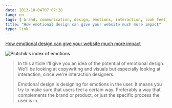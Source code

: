 ```yaml
---
date: 2013-10-04T07:07:28
lang: en
tags: [ brand, communication, design, emotions, interaction, look feel, marketing, ux ]
title: "How emotional design can give your website much more impact"
type: link
---
```


[How emotional design can give your website much more impact](http://thenextweb.com/dd/2013/08/23/more-impact-through-emotional-design/?utm_campaign=social%20media&utm_medium=Spreadus&utm_source=Twitter&awesm=tnw.to_h0hoJ)

![Plutchik's index of emotions](http://thenextweb.com/wp-content/blogs.dir/1/files/2013/08/plutchik-wheel-emotion.png)

> In this article I'll give you an idea of the potential of emotional
> design. We'll be looking at copywriting and visuals but especially
> looking at interaction, since we're interaction designers.
>
> Emotional design is designing for emotions in the user. It means you
> try to make sure that users feel a certain way. Preferably a way that
> complements the brand or product, or just the specific process the
> user is in.

